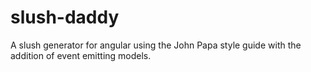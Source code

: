 # slush-daddy
A slush generator for angular using the John Papa style guide with the addition of event emitting models.
